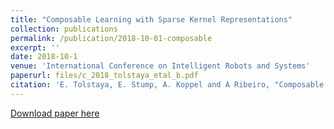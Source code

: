 ```yaml
---
title: "Composable Learning with Sparse Kernel Representations"
collection: publications
permalink: /publication/2018-10-01-composable
excerpt: ''
date: 2018-10-1
venue: 'International Conference on Intelligent Robots and Systems'
paperurl: files/c_2018_tolstaya_etal_b.pdf
citation: 'E. Tolstaya, E. Stump, A. Koppel and A Ribeiro, "Composable Learning with Sparse Kernel Representations", International Conference on Intelligent Robots and Systems (IROS), Oct 1-5, 2018.'
---
```


[Download paper here](http://academicpages.github.io/files/paper2.pdf)
